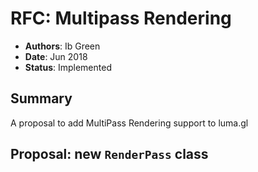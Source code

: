 # RFC: Multipass Rendering

* **Authors**: Ib Green
* **Date**: Jun 2018
* **Status**: Implemented


## Summary

A proposal to add MultiPass Rendering support to luma.gl


## Proposal: new `RenderPass` class



